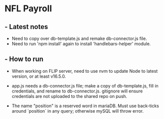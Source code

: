 # NFL Payroll

## - Latest notes
- Need to copy over db-template.js and remake db-connector.js file.
- Need to run 'npm install' again to install 'handlebars-helper' module.

## - How to run
- When working on FLIP server, need to use nvm to update Node to latest version, or at least v16.5.0.

- app.js needs a db-connector.js file; make a copy of db-template.js, fill in credentials, and rename to db-connector.js. gitignore will ensure credentials are not uploaded to the shared repo on push.

- The name "position" is a reserved word in mariaDB. Must use back-ticks around \`position\` in any query; otherwise mySQL will throw error.
